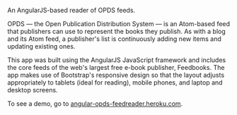 An AngularJS-based reader of OPDS feeds.

OPDS — the Open Publication Distribution System — is an Atom-based feed that publishers can use to represent the books they publish. As with a blog and its Atom feed, a publisher's list is continuously adding new items and updating existing ones.

This app was built using the AngularJS JavaScript framework and includes the core feeds of the web's largest free e-book publisher, Feedbooks. The app makes use of Bootstrap's responsive design so that the layout adjusts appropriately to tablets (ideal for reading), mobile phones, and laptop and desktop screens.

To see a demo, go to <a href="jttp://angular-opds-feedreader.heroku.com" title="link to working demo">angular-opds-feedreader.heroku.com</a>.
